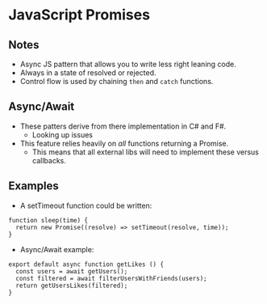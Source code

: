 # JavaScript Promises

## Notes

* Async JS pattern that allows you to write less right leaning code.
* Always in a state of resolved or rejected.
* Control flow is used by chaining `then` and `catch` functions.

## Async/Await

* These patters derive from there implementation in C# and F#.
  * Looking up issues
* This feature relies heavily on _all_ functions returning a Promise.
  * This means that all external libs will need to implement these versus callbacks.

## Examples

* A setTimeout function could be written:
```
function sleep(time) {
  return new Promise((resolve) => setTimeout(resolve, time));
}
```

* Async/Await example:
```
export default async function getLikes () {
  const users = await getUsers();
  const filtered = await filterUsersWithFriends(users);
  return getUsersLikes(filtered);
}
```